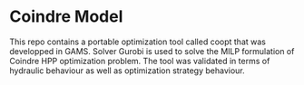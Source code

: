 # Coindre Model

This repo contains a portable optimization tool called coopt that was developped in GAMS. 
Solver Gurobi is used to solve the MILP formulation of Coindre HPP optimization problem. 
The tool was validated in terms of hydraulic behaviour as well as optimization strategy behaviour. 



